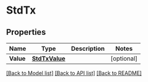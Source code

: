 # StdTx

## Properties

Name | Type | Description | Notes
------------ | ------------- | ------------- | -------------
**Value** | [**StdTxValue**](StdTx_value.md) |  | [optional] 

[[Back to Model list]](../README.md#documentation-for-models) [[Back to API list]](../README.md#documentation-for-api-endpoints) [[Back to README]](../README.md)


